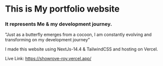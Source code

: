 # This is My portfolio website
### It represents Me & my development journey.

"Just as a butterfly emerges from a cocoon, I am constantly evolving and transforming on my development journey"


I made this website using NextJs-14.4 & TailwindCSS and hosting on Vercel.

Live Link: https://showrove-roy.vercel.app/



